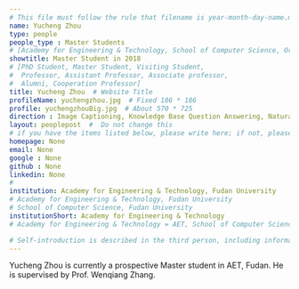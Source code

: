 ```yaml
---
# This file must follow the rule that filename is year-month-day-name.md .
name: Yucheng Zhou
type: people
people_type : Master Students
# [Academy for Engineering & Technology, School of Computer Science, Organizer]
showtitle: Master Student in 2018
# [PhD Student, Master Student, Visiting Student,
#  Professor, Assistant Professor, Associate professor,
#  Alumni, Cooperation Professor]
title: Yucheng Zhou  # Website Title
profileName: yuchengzhou.jpg  # Fixed 186 * 186
profile: yuchengzhouBig.jpg  # About 570 * 725
direction : Image Captioning, Knowledge Base Question Answering, Natural Language Processing
layout: peoplepost  #  Do not change this
# if you have the items listed below, please write here; if not, please write None.
homepage: None
email: None
google : None
github : None
linkedin: None
# 
institution: Academy for Engineering & Technology, Fudan University
# Academy for Engineering & Technology, Fudan University
# School of Computer Science, Fudan University
institutionShort: Academy for Engineering & Technology
# Academy for Engineering & Technology = AET, School of Computer Science = SCS

# Self-introduction is described in the third person, including information such as educational experience
---
```


Yucheng Zhou is currently a prospective Master student in AET, Fudan. He is supervised by Prof. Wenqiang Zhang.